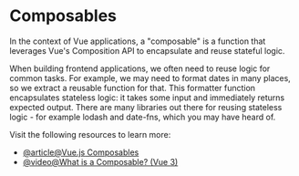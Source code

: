 # Composables

In the context of Vue applications, a "composable" is a function that leverages Vue's Composition API to encapsulate and reuse stateful logic.

When building frontend applications, we often need to reuse logic for common tasks. For example, we may need to format dates in many places, so we extract a reusable function for that. This formatter function encapsulates stateless logic: it takes some input and immediately returns expected output. There are many libraries out there for reusing stateless logic - for example lodash and date-fns, which you may have heard of.

Visit the following resources to learn more:

- [@article@Vue.js Composables](https://vuejs.org/guide/reusability/composables.html)
- [@video@What is a Composable? (Vue 3)](https://www.youtube.com/watch?v=h8yveYCbFQM)

